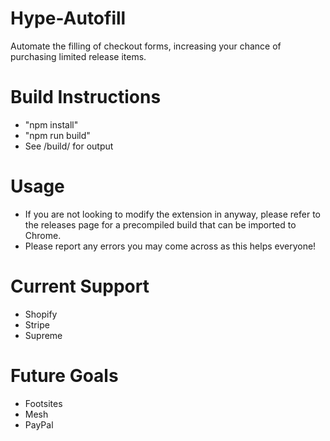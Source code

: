 # Hype-Autofill

Automate the filling of checkout forms, increasing your chance of purchasing limited release items.

# Build Instructions

- "npm install"
- "npm run build"
- See /build/ for output

# Usage

- If you are not looking to modify the extension in anyway, please refer to the releases page for a precompiled build that can be imported to Chrome.
- Please report any errors you may come across as this helps everyone!

# Current Support

- Shopify
- Stripe
- Supreme

# Future Goals

- Footsites
- Mesh
- PayPal
